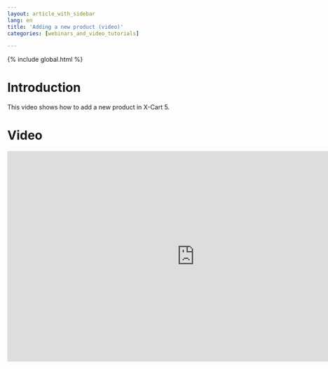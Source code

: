 ```yaml
---
layout: article_with_sidebar
lang: en
title: 'Adding a new product (video)'
categories: [webinars_and_video_tutorials]

---
```


{% include global.html %}

# Introduction

This video shows how to add a new product in X-Cart 5.

# Video

<iframe class="youtube-player" type="text/html" style="width: 853px; height: 480px" src="https://www.youtube.com/embed/HKtI-iXFfr8" frameborder="0"></iframe>